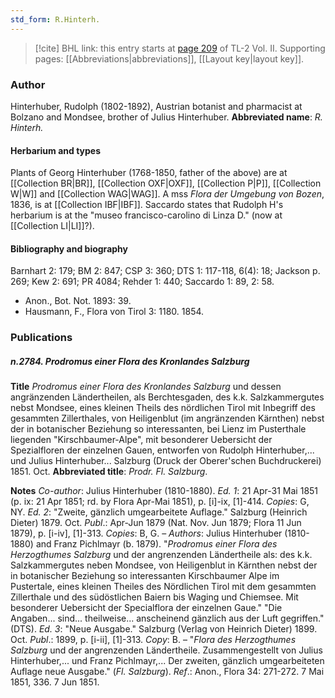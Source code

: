 ```yaml
---
std_form: R.Hinterh.
---
```


> [!cite] BHL link: this entry starts at [page 209](https://www.biodiversitylibrary.org/page/33068451) of TL-2 Vol. II.
> Supporting pages: [[Abbreviations|abbreviations]], [[Layout key|layout key]].

### Author

Hinterhuber, Rudolph (1802-1892), Austrian botanist and pharmacist at Bolzano and Mondsee, brother of Julius Hinterhuber. 
**Abbreviated name**: *R. Hinterh.*

#### Herbarium and types

Plants of Georg Hinterhuber (1768-1850, father of the above) are at [[Collection BR|BR]], [[Collection OXF|OXF]], [[Collection P|P]], [[Collection W|W]] and [[Collection WAG|WAG]]. A mss *Flora der Umgebung von Bozen*, 1836, is at [[Collection IBF|IBF]]. Saccardo states that Rudolph H's herbarium is at the "museo francisco-carolino di Linza D." (now at [[Collection LI|LI]]?).

#### Bibliography and biography

Barnhart 2: 179; BM 2: 847; CSP 3: 360; DTS 1: 117-118, 6(4): 18; Jackson p. 269; Kew 2: 691; PR 4084; Rehder 1: 440; Saccardo 1: 89, 2: 58.
- Anon., Bot. Not. 1893: 39.
- Hausmann, F., Flora von Tirol 3: 1180. 1854.

### Publications

##### n.2784. Prodromus einer Flora des Kronlandes Salzburg

**Title**
*Prodromus einer Flora des Kronlandes Salzburg* und dessen angränzenden Ländertheilen, als Berchtesgaden, des k.k. Salzkammergutes nebst Mondsee, eines kleinen Theils des nördlichen Tirol mit Inbegriff des gesammten Zillerthales, von Heiligenblut (im angränzenden Kärnthen) nebst der in botanischer Beziehung so interessanten, bei Lienz im Pusterthale liegenden "Kirschbaumer-Alpe", mit besonderer Uebersicht der Spezialfloren der einzelnen Gauen, entworfen von Rudolph Hinterhuber,... und Julius Hinterhuber... Salzburg (Druck der Oberer'schen Buchdruckerei) 1851. Oct.
**Abbreviated title**: *Prodr. Fl. Salzburg*.

**Notes**
*Co-author*: Julius Hinterhuber (1810-1880).
*Ed. 1*: 21 Apr-31 Mai 1851 (p. ix: 21 Apr 1851; rd. by Flora Apr-Mai 1851), p. \[i\]-ix, \[1\]-414.
*Copies*: G, NY.
*Ed. 2*: "Zweite, gänzlich umgearbeitete Auflage." Salzburg (Heinrich Dieter) 1879. Oct.
*Publ*.: Apr-Jun 1879 (Nat. Nov. Jun 1879; Flora 11 Jun 1879), p. \[i-iv\], \[1\]-313. *Copies*: B, G. – *Authors*: Julius Hinterhuber (1810-1880) and Franz Pichlmayr (b. 1879). "*Prodromus einer Flora des Herzogthumes Salzburg* und der angrenzenden Ländertheile als: des k.k. Salzkammergutes neben Mondsee, von Heiligenblut in Kärnthen nebst der in botanischer Beziehung so interessanten Kirschbaumer Alpe im Pustertale, eines kleinen Theiles des Nördlichen Tirol mit dem gesammten Zillerthale und des südöstlichen Baiern bis Waging und Chiemsee. Mit besonderer Uebersicht der Specialflora der einzelnen Gaue." "Die Angaben... sind... theilweise... anscheinend gänzlich aus der Luft gegriffen." (DTS).
*Ed. 3*: "Neue Ausgabe." Salzburg (Verlag von Heinrich Dieter) 1899. Oct. *Publ*.: 1899, p. \[i-ii\], \[1\]-313. *Copy*: B. – "*Flora des Herzogthumes Salzburg* und der angrenzenden Ländertheile. Zusammengestellt von Julius Hinterhuber,... und Franz Pichlmayr,... Der zweiten, gänzlich umgearbeiteten Auflage neue Ausgabe." (*Fl. Salzburg*).
*Ref*.: Anon., Flora 34: 271-272. 7 Mai 1851, 336. 7 Jun 1851.

